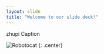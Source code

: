 ```yaml
---
layout: slide
title: "Welcome to our slide deck!"
---
```


zhupi Caption

![Robotocat](https://octodex.github.com/images/Robotocat.png)
{: .center}
